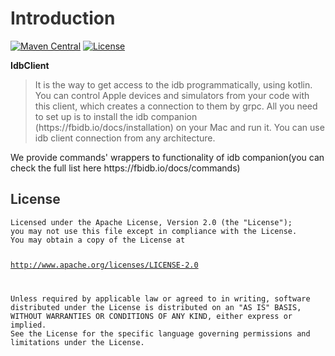 <h1 id="introduction" style="color:#333;">Introduction</h1>
<p><a href="https://search.maven.org/search?q=g:%22io.github.sergkhram%22%20AND%20a:%22idbclient%22"><img src="https://img.shields.io/maven-central/v/io.github.sergkhram/idbclient.svg?label=Maven%20Central" alt="Maven Central" /></a>
<a href="https://opensource.org/licenses/Apache-2.0"><img src="https://img.shields.io/badge/License-Apache%202.0-purple.svg" alt="License" /></a></p>

<p><strong>IdbClient</strong></p>
<blockquote><p>It is the way to get access to the idb programmatically, using kotlin. You can control Apple devices and simulators from
your code with this client, which creates a connection to them by grpc. All you need to set up is to install the idb companion
(https://fbidb.io/docs/installation) on your Mac and run it. You can use idb client connection from any architecture.</p></blockquote>

<p>We provide commands' wrappers to functionality of idb companion(you can check the full list here https://fbidb.io/docs/commands)</p>

<h2 id="license" style="color:#333;">License</h2>

<div class="language-plaintext highlighter-rouge"><div class="highlight"><pre class="highlight"><code>Licensed under the Apache License, Version 2.0 (the "License");
you may not use this file except in compliance with the License.
You may obtain a copy of the License at

   http://www.apache.org/licenses/LICENSE-2.0

Unless required by applicable law or agreed to in writing, software
distributed under the License is distributed on an "AS IS" BASIS,
WITHOUT WARRANTIES OR CONDITIONS OF ANY KIND, either express or implied.
See the License for the specific language governing permissions and
limitations under the License.
</code></pre></div></div>
